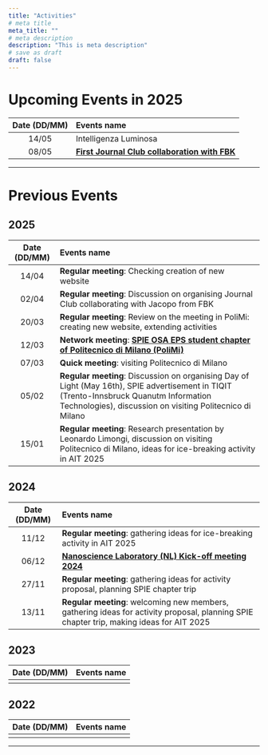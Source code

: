 ```yaml
---
title: "Activities"
# meta title
meta_title: ""
# meta description
description: "This is meta description"
# save as draft
draft: false
---
```


# Upcoming Events in 2025
| Date (DD/MM) |      Events name      |
| :-------------: | :----------- |
| 14/05 | Intelligenza Luminosa |
| 08/05 | [**First Journal Club collaboration with FBK**](/blog/2025-03-15-polimi/) |

<hr>

# Previous Events
## 2025
| Date (DD/MM) |      Events name      |
| :-------------: | :----------- |
| 14/04 | **Regular meeting**: Checking creation of new website |
| 02/04 | **Regular meeting**: Discussion on organising Journal Club collaborating with Jacopo from FBK |
| 20/03 | **Regular meeting**: Review on the meeting in PoliMi: creating new website, extending activities |
| 12/03 | **Network meeting**: [**SPIE OSA EPS student chapter of Politecnico di Milano (PoliMi)**](/blog/2025-03-15-polimi/) |
| 07/03 | **Quick meeting**: visiting Politecnico di Milano |
| 05/02 | **Regular meeting**: Discussion on organising Day of Light (May 16th), SPIE advertisement in TIQIT (Trento-Innsbruck Quanutm Information Technologies), discussion on visiting Politecnico di Milano |
| 15/01 | **Regular meeting**: Research presentation by Leonardo Limongi, discussion on visiting Politecnico di Milano, ideas for ice-breaking activity in AIT 2025 |
## 2024
| Date (DD/MM) |      Events name      |
| :-------------: | :----------- |
| 11/12 | **Regular meeting**: gathering ideas for ice-breaking activity in AIT 2025 |
| 06/12 | [**Nanoscience Laboratory (NL) Kick-off meeting 2024**](/blog/2024-11-27-nlmeeting/) |
| 27/11 | **Regular meeting**: gathering ideas for activity proposal, planning SPIE chapter trip |
| 13/11 | **Regular meeting**: welcoming new members, gathering ideas for activity proposal, planning SPIE chapter trip, making ideas for AIT 2025 |
## 2023
| Date (DD/MM) |      Events name      | 
| ------------- | :-----------: |
|  | | |
## 2022
| Date (DD/MM) |      Events name      |
| ------------- | :-----------: |
|  | |

<hr>